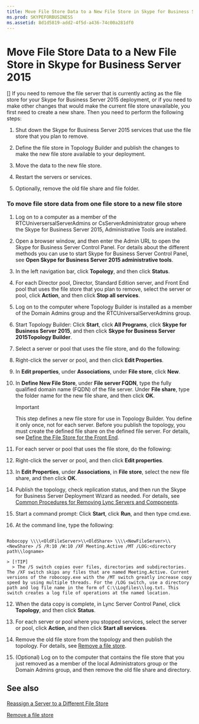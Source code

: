 ```yaml
---
title: Move File Store Data to a New File Store in Skype for Business Server 2015
ms.prod: SKYPEFORBUSINESS
ms.assetid: 8d1d5819-add2-4f5d-a436-74c00a281df0
---
```



# Move File Store Data to a New File Store in Skype for Business Server 2015
[]
If you need to remove the file server that is currently acting as the file store for your Skype for Business Server 2015 deployment, or if you need to make other changes that would make the current file store unavailable, you first need to create a new share. Then you need to perform the following steps:
  
    
    


1. Shut down the Skype for Business Server 2015 services that use the file store that you plan to remove.
    
  
2. Define the file store in Topology Builder and publish the changes to make the new file store available to your deployment.
    
  
3. Move the data to the new file store.
    
  
4. Restart the servers or services.
    
  
5. Optionally, remove the old file share and file folder.
    
  

### To move file store data from one file store to a new file store


1. Log on to a computer as a member of the RTCUniversersalServerAdmins or CsServerAdministrator group where the Skype for Business Server 2015, Administrative Tools are installed.
    
  
2.  Open a browser window, and then enter the Admin URL to open the Skype for Business Server Control Panel. For details about the different methods you can use to start Skype for Business Server Control Panel, see **Open Skype for Business Server 2015 administrative tools**.
    
  
3. In the left navigation bar, click **Topology**, and then click **Status**. 
    
  
4. For each Director pool, Director, Standard Edition server, and Front End pool that uses the file store that you plan to remove, select the server or pool, click **Action**, and then click **Stop all services**. 
    
  
5. Log on to the computer where Topology Builder is installed as a member of the Domain Admins group and the RTCUniversalServerAdmins group.
    
  
6. Start Topology Builder: Click **Start**, click **All Programs**, click **Skype for Business Server 2015**, and then click **Skype for Business Server 2015Topology Builder**.
    
  
7. Select a server or pool that uses the file store, and do the following:
    
1. Right-click the server or pool, and then click **Edit Properties**. 
    
  
2. In **Edit properties**, under **Associations**, under **File store**, click **New**.
    
  
3. In **Define New File Store**, under **File server FQDN**, type the fully qualified domain name (FQDN) of the file server. Under **File share**, type the folder name for the new file share, and then click **OK**.
    
  

    > [!IMPORTANT]
      > This step defines a new file store for use in Topology Builder. You define it only once, not for each server. Before you publish the topology, you must create the defined file share on the defined file server. For details, see  [Define the File Store for the Front End](http://technet.microsoft.com/library/90994400-c4e5-4509-af41-121ac716fbca.aspx). 
8. For each server or pool that uses the file store, do the following:
    
1. Right-click the server or pool, and then click **Edit properties**.
    
  
2. In **Edit Properties**, under **Associations**, in **File store**, select the new file share, and then click **OK**.
    
  
9. Publish the topology, check replication status, and then run the Skype for Business Server Deployment Wizard as needed. For details, see  [Common Procedures for Removing Lync Servers and Components](http://technet.microsoft.com/library/5438ce1e-57fa-4031-8bdb-3af6581d901b.aspx).
    
  
10. Start a command prompt: Click **Start**, click **Run**, and then type cmd.exe.
    
  
11. At the command line, type the following:
    
  ```
  
Robocopy \\\\<OldFileServer>\\<OldShare> \\\\<NewFileServer>\\<NewShare> /S /R:10 /W:10 /XF Meeting.Active /MT /LOG:<directory path\\logname>

  ```


    > [!TIP]
      > The /S switch copies over files, directories and subdirectories. The /XF switch skips any files that are named Meeting.Active. Current versions of the robocopy.exe with the /MT switch greatly increase copy speed by using multiple threads. For the /LOG switch, use a directory path and log file name in the form of C:\\Logfiles\\log.txt. This switch creates a log file of operations at the named location. 
12. When the data copy is complete, in Lync Server Control Panel, click **Topology**, and then click **Status**.
    
  
13. For each server or pool where you stopped services, select the server or pool, click **Action**, and then click **Start all services**. 
    
  
14. Remove the old file store from the topology and then publish the topology. For details, see  [Remove a file store](http://technet.microsoft.com/library/1ba7eb15-5c87-4357-b4d8-f59409ac7f71.aspx).
    
  
15. (Optional) Log on to the computer that contains the file store that you just removed as a member of the local Administrators group or the Domain Admins group, and then remove the old file share and directory.
    
  

## See also


#### 


  
    
    
 [Reassign a Server to a Different File Store](http://technet.microsoft.com/library/18509cce-a4d2-4537-a822-f99de6d7598e.aspx)
  
    
    
 [Remove a file store](http://technet.microsoft.com/library/1ba7eb15-5c87-4357-b4d8-f59409ac7f71.aspx)
